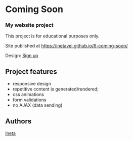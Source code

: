# Coming Soon
### My website project

This project is for educational purposes only.

Site published at https://inetavei.github.io/6-coming-soon/

Design: [Sign up](https://cdn.discordapp.com/attachments/648536139677958156/651479019476221953/coming-soon-wide.png)

## Project features
- responsive design
- repetitive content is generated/rendered;
- css animations
- form validations
- no AJAX (data sending)

## Authors
[Ineta](https://github.com/InetaVei)